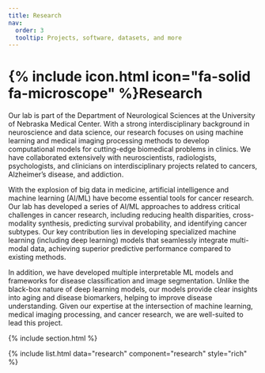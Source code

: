 ```yaml
---
title: Research
nav:
  order: 3
  tooltip: Projects, software, datasets, and more
---
```


# {% include icon.html icon="fa-solid fa-microscope" %}Research

Our lab is part of the Department of Neurological Sciences at the University of Nebraska Medical Center. With a strong interdisciplinary background in neuroscience and data science, our research focuses on using machine learning and medical imaging processing methods to develop computational models for cutting-edge biomedical problems in clinics. We have collaborated extensively with neuroscientists, radiologists, psychologists, and clinicians on interdisciplinary projects related to cancers, Alzheimer’s disease, and addiction.

With the explosion of big data in medicine, artificial intelligence and machine learning (AI/ML) have become essential tools for cancer research. Our lab has developed a series of AI/ML approaches to address critical challenges in cancer research, including reducing health disparities, cross-modality synthesis, predicting survival probability, and identifying cancer subtypes. Our key contribution lies in developing specialized machine learning (including deep learning) models that seamlessly integrate multi-modal data, achieving superior predictive performance compared to existing methods.

In addition, we have developed multiple interpretable ML models and frameworks for disease classification and image segmentation. Unlike the black-box nature of deep learning models, our models provide clear insights into aging and disease biomarkers, helping to improve disease understanding. Given our expertise at the intersection of machine learning, medical imaging processing, and cancer research, we are well-suited to lead this project.

{% include section.html %}

{% include list.html data="research" component="research" style="rich" %}

